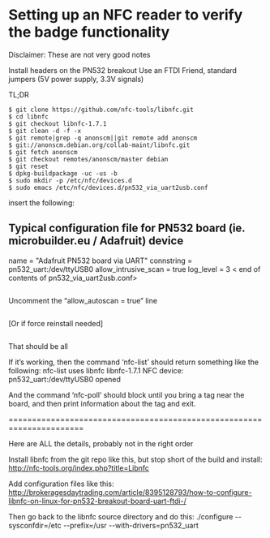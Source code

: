 # Setting up an NFC reader to verify the badge functionality

Disclaimer: These are not very good notes


Install headers on the PN532 breakout
Use an FTDI Friend, standard jumpers (5V power supply, 3.3V signals)

TL;DR

```$ sudo apt-get install libusb-dev dh-autoreconf libusb-0.1-4
$ git clone https://github.com/nfc-tools/libnfc.git
$ cd libnfc
$ git checkout libnfc-1.7.1
$ git clean -d -f -x
$ git remote|grep -q anonscm||git remote add anonscm
$ git://anonscm.debian.org/collab-maint/libnfc.git
$ git fetch anonscm
$ git checkout remotes/anonscm/master debian
$ git reset
$ dpkg-buildpackage -uc -us -b
$ sudo mkdir -p /etc/nfc/devices.d
$ sudo emacs /etc/nfc/devices.d/pn532_via_uart2usb.conf
```

insert the following:

## Typical configuration file for PN532 board (ie. microbuilder.eu / Adafruit) device
name = "Adafruit PN532 board via UART"
connstring = pn532_uart:/dev/ttyUSB0
allow_intrusive_scan = true
log_level = 3
< end of contents of pn532_via_uart2usb.conf>

```$ sudo emacs /etc/nfc/libnfc.conf
```

Uncomment the “allow_autoscan = true” line

```$ sudo dpkg -i ../libnfc*.deb
```

[Or if force reinstall needed]
```sudo dpkg --force-all -i ../libnfc*.deb
```

That should be all

If it’s working, then the command ‘nfc-list’ should return something like the following:
nfc-list uses libnfc libnfc-1.7.1
NFC device: pn532_uart:/dev/ttyUSB0 opened


And the command ‘nfc-poll’ should block until you bring a tag near the board, and then print 
information about the tag and exit.


======================================================================

Here are ALL the details, probably not in the right order

Install libnfc from the git repo like this, but stop short of the build and install:
http://nfc-tools.org/index.php?title=Libnfc


Add configuration files like this:
http://brokeragesdaytrading.com/article/8395128793/how-to-configure-libnfc-on-linux-for-pn532-breakout-board-uart-ftdi-/

Then go back to the libnfc source directory and do this:
./configure --sysconfdir=/etc --prefix=/usr --with-drivers=pn532_uart

